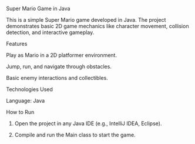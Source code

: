 
Super Mario Game in Java

This is a simple Super Mario game developed in Java. The project demonstrates basic 2D game mechanics like character movement, collision detection, and interactive gameplay.

Features

Play as Mario in a 2D platformer environment.

Jump, run, and navigate through obstacles.

Basic enemy interactions and collectibles.


Technologies Used

Language: Java


How to Run


1. Open the project in any Java IDE (e.g., IntelliJ IDEA, Eclipse).


2. Compile and run the Main class to start the game.


